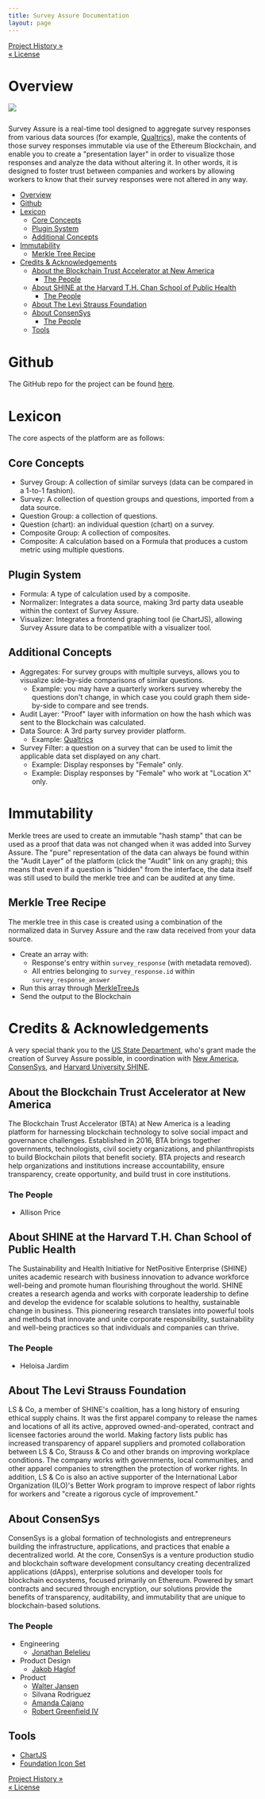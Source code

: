 ```yaml
---
title: Survey Assure Documentation
layout: page
---
```


<div class="navFlow">
  <div class="next"><a href="002-project_history.html">Project History &raquo;</a></div>
  <div class="previous"><a href="999-license.html">&laquo; License</a></div>
</div>

# Overview 

<img src="assets/images/survey_assure_01.png" style="margin-bottom:12px;max-width:100%;height:auto;" />

Survey Assure is a real-time tool designed to aggregate survey responses from various data sources (for example, [Qualtrics](https://www.qualtrics.com/)), make the contents of those survey responses immutable via use of the Ethereum Blockchain, and enable you to create a "presentation layer" in order to visualize those responses and analyze the data without altering it. In other words, it is designed to foster trust between companies and workers by allowing workers to know that their survey responses were not altered in any way.

- [Overview](#overview)
- [Github](#github)
- [Lexicon](#lexicon)
  - [Core Concepts](#core-concepts)
  - [Plugin System](#plugin-system)
  - [Additional Concepts](#additional-concepts)
- [Immutability](#immutability)
  - [Merkle Tree Recipe](#merkle-tree-recipe)
- [Credits & Acknowledgements](#credits--acknowledgements)
  - [About the Blockchain Trust Accelerator at New America](#about-the-blockchain-trust-accelerator-at-new-america)
    - [The People](#the-people)
  - [About SHINE at the Harvard T.H. Chan School of Public Health](#about-shine-at-the-harvard-th-chan-school-of-public-health)
    - [The People](#the-people-1)
  - [About The Levi Strauss Foundation](#about-the-levi-strauss-foundation)
  - [About ConsenSys](#about-consensys)
    - [The People](#the-people-2)
  - [Tools](#tools)

# Github

The GitHub repo for the project can be found <a href="https://github.com/newamericafoundation/digi_survey_assure" target="_blank">here</a>.

# Lexicon

The core aspects of the platform are as follows:

## Core Concepts 

- Survey Group: A collection of similar surveys (data can be compared in a 1-to-1 fashion).
- Survey: A collection of question groups and questions, imported from a data source.
- Question Group: a collection of questions.
- Question (chart): an individual question (chart) on a survey.
- Composite Group: A collection of composites.
- Composite: A calculation based on a Formula that produces a custom metric using multiple questions.

## Plugin System

- Formula: A type of calculation used by a composite.
- Normalizer: Integrates a data source, making 3rd party data useable within the context of Survey Assure.
- Visualizer: Integrates a frontend graphing tool (ie ChartJS), allowing Survey Assure data to be compatible with a visualizer tool.

## Additional Concepts

- Aggregates: For survey groups with multiple surveys, allows you to visualize side-by-side comparisons of similar questions.
  - Example: you may have a quarterly workers survey whereby the questions don't change, in which case you could graph them side-by-side to compare and see trends.
- Audit Layer: "Proof" layer with information on how the hash which was sent to the Blockchain was calculated.
- Data Source: A 3rd party survey provider platform.
  - Example: [Qualtrics](https://www.qualtrics.com/)
- Survey Filter: a question on a survey that can be used to limit the applicable data set displayed on any chart.
  - Example: Display responses by "Female" only.
  - Example: Display responses by "Female" who work at "Location X" only.

# Immutability

Merkle trees are used to create an immutable "hash stamp" that can be used as a proof that data was not changed when it was added into Survey Assure. The "pure" representation of the data can always be found within the "Audit Layer" of the platform (click the "Audit" link on any graph); this means that even if a question is "hidden" from the interface, the data itself was still used to build the merkle tree and can be audited at any time.

## Merkle Tree Recipe

The merkle tree in this case is created using a combination of the normalized data in Survey Assure and the raw data received from your data source.

- Create an array with:
  - Response's entry within `survey_response` (with metadata removed).
  - All entries belonging to `survey_response.id` within `survey_response_answer`
- Run this array through [MerkleTreeJs](https://www.npmjs.com/package/merkletreejs)
- Send the output to the Blockchain


# Credits & Acknowledgements

A very special thank you to the [US State Department](https://www.state.gov/), who's grant made the creation of Survey Assure possible, in coordination with [New America](https://www.newamerica.org/), [ConsenSys](https://consensys.net/), and [Harvard University SHINE](https://sites.sph.harvard.edu/shine/).

## About the Blockchain Trust Accelerator at New America

The Blockchain Trust Accelerator (BTA) at New America is a leading platform for harnessing blockchain technology to solve social impact and governance challenges. Established in 2016, BTA brings together governments, technologists, civil society organizations, and philanthropists to build Blockchain pilots that benefit society. BTA projects and research help organizations and institutions increase accountability, ensure transparency, create opportunity, and build trust in core institutions.

### The People

- Allison Price

## About SHINE at the Harvard T.H. Chan School of Public Health

The Sustainability and Health Initiative for NetPositive Enterprise (SHINE) unites academic research with business innovation to advance workforce well-being and promote human flourishing throughout the world. SHINE creates a research agenda and works with corporate leadership to define and develop the evidence for scalable solutions to healthy, sustainable change in business. This pioneering research translates into powerful tools and methods that innovate and unite corporate responsibility, sustainability and well-being practices so that individuals and companies can thrive.

### The People

- Heloisa Jardim

## About The Levi Strauss Foundation

LS & Co, a member of SHINE's coalition, has a long history of ensuring ethical supply chains. It was the first apparel company to release the names and locations of all its active, approved owned-and-operated, contract and licensee factories around the world. Making factory lists public has increased transparency of apparel suppliers and promoted collaboration between LS & Co, Strauss & Co and other brands on improving workplace conditions. The company works with governments, local communities, and other apparel companies to strengthen the protection of worker rights. In addition, LS & Co is also an active supporter of the International Labor Organization (ILO)'s Better Work program to improve respect of labor rights for workers and "create a rigorous cycle of improvement."

## About ConsenSys

ConsenSys is a global formation of technologists and entrepreneurs building the infrastructure, applications, and practices that enable a decentralized world. At the core, ConsenSys is a venture production studio and blockchain software development consultancy creating decentralized applications (dApps), enterprise solutions and developer tools for blockchain ecosystems, focused primarily on Ethereum. Powered by smart contracts and secured through encryption, our solutions provide the benefits of transparency, auditability, and immutability that are unique to blockchain-based solutions.

### The People

- Engineering
  - <a href="https://github.com/jbelelieu" target="_blank">Jonathan Belelieu</a>
- Product Design
  - <a href="http://jakobhaglof.com/" target="_blank">Jakob Haglof</a>
- Product
  - <a href="https://www.linkedin.com/in/chip-jansen-8844902/" target="_blank">Walter Jansen</a>
  - Silvana Rodriguez
  - <a href="https://www.linkedin.com/in/acajano/" target="_blank">Amanda Cajano</a>
  - <a href="https://twitter.com/robtg4" target="_blank">Robert Greenfield IV</a>

## Tools

- [ChartJS](https://www.chartjs.org/) 
- [Foundation Icon Set](https://zurb.com/playground/foundation-icon-fonts-3)

<div class="navFlow navBottom">
  <div class="next"><a href="002-project_history.html">Project History &raquo;</a></div>
  <div class="previous"><a href="999-license.html">&laquo; License</a></div>
</div>